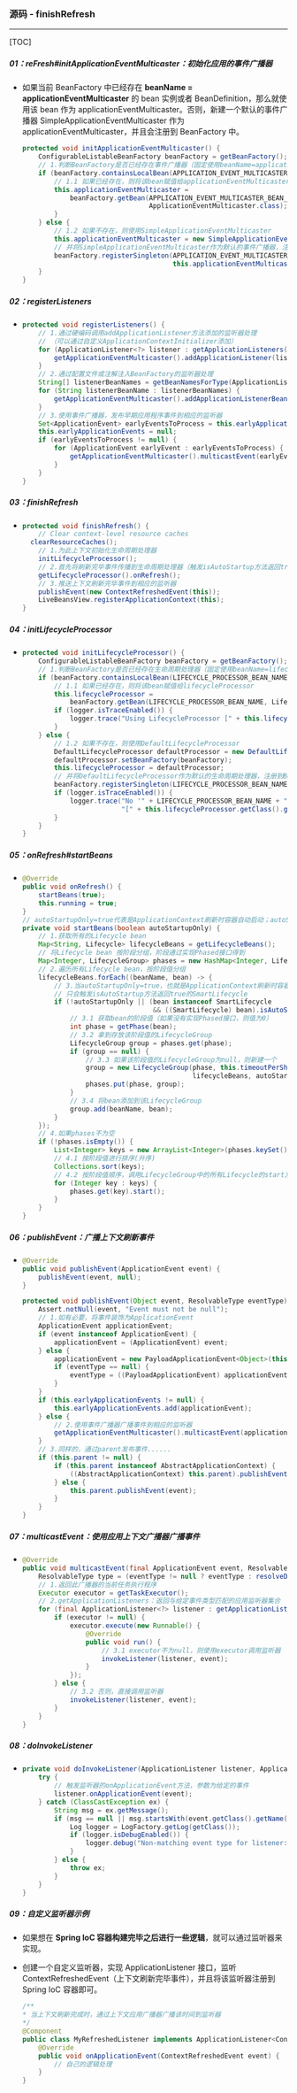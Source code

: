 ### 源码 - finishRefresh

------

[TOC]

##### 01：reFresh#initApplicationEventMulticaster：初始化应用的事件广播器

- 如果当前 BeanFactory 中已经存在 **beanName = applicationEventMulticaster** 的 bean 实例或者 BeanDefinition，那么就使用该 bean 作为 applicationEventMulticaster。否则，新建一个默认的事件广播器 SimpleApplicationEventMulticaster 作为 applicationEventMulticaster，并且会注册到 BeanFactory 中。

  ```java
  protected void initApplicationEventMulticaster() {
      ConfigurableListableBeanFactory beanFactory = getBeanFactory();
      // 1.判断BeanFactory是否已经存在事件广播器（固定使用beanName=applicationEventMulticaster）
      if (beanFactory.containsLocalBean(APPLICATION_EVENT_MULTICASTER_BEAN_NAME)) {
          // 1.1 如果已经存在，则将该bean赋值给applicationEventMulticaster
          this.applicationEventMulticaster =
              beanFactory.getBean(APPLICATION_EVENT_MULTICASTER_BEAN_NAME,
                                  ApplicationEventMulticaster.class);
          }
      } else {
          // 1.2 如果不存在，则使用SimpleApplicationEventMulticaster
          this.applicationEventMulticaster = new SimpleApplicationEventMulticaster(beanFactory);
          // 并将SimpleApplicationEventMulticaster作为默认的事件广播器，注册到BeanFactory中
          beanFactory.registerSingleton(APPLICATION_EVENT_MULTICASTER_BEAN_NAME, 
                                        this.applicationEventMulticaster);
      }
  }
  ```

##### 02：registerListeners

- ```java
  protected void registerListeners() {
      // 1.通过硬编码调用addApplicationListener方法添加的监听器处理
      // （可以通过自定义ApplicationContextInitializer添加）
      for (ApplicationListener<?> listener : getApplicationListeners()) {
          getApplicationEventMulticaster().addApplicationListener(listener);
      }
      // 2.通过配置文件或注解注入BeanFactory的监听器处理
      String[] listenerBeanNames = getBeanNamesForType(ApplicationListener.class, true, false);
      for (String listenerBeanName : listenerBeanNames) {
          getApplicationEventMulticaster().addApplicationListenerBean(listenerBeanName);
      }
      // 3.使用事件广播器，发布早期应用程序事件到相应的监听器
      Set<ApplicationEvent> earlyEventsToProcess = this.earlyApplicationEvents;
      this.earlyApplicationEvents = null;
      if (earlyEventsToProcess != null) {
          for (ApplicationEvent earlyEvent : earlyEventsToProcess) {
              getApplicationEventMulticaster().multicastEvent(earlyEvent);
          }
      }
  }
  ```

##### 03：finishRefresh

- ```java
  protected void finishRefresh() {
      // Clear context-level resource caches 
   	clearResourceCaches();
      // 1.为此上下文初始化生命周期处理器
      initLifecycleProcessor();
      // 2.首先将刷新完毕事件传播到生命周期处理器（触发isAutoStartup方法返回true的SmartLifecycle的start方法）
      getLifecycleProcessor().onRefresh();
      // 3.推送上下文刷新完毕事件到相应的监听器
      publishEvent(new ContextRefreshedEvent(this));
      LiveBeansView.registerApplicationContext(this);
  }
  ```

##### 04：initLifecycleProcessor

- ```java
  protected void initLifecycleProcessor() {
      ConfigurableListableBeanFactory beanFactory = getBeanFactory();
      // 1.判断BeanFactory是否已经存在生命周期处理器（固定使用beanName=lifecycleProcessor）
      if (beanFactory.containsLocalBean(LIFECYCLE_PROCESSOR_BEAN_NAME)) {
          // 1.1 如果已经存在，则将该bean赋值给lifecycleProcessor
          this.lifecycleProcessor =
              beanFactory.getBean(LIFECYCLE_PROCESSOR_BEAN_NAME, LifecycleProcessor.class);
          if (logger.isTraceEnabled()) {
              logger.trace("Using LifecycleProcessor [" + this.lifecycleProcessor + "]");
          }
      } else {
          // 1.2 如果不存在，则使用DefaultLifecycleProcessor
          DefaultLifecycleProcessor defaultProcessor = new DefaultLifecycleProcessor();
          defaultProcessor.setBeanFactory(beanFactory);
          this.lifecycleProcessor = defaultProcessor;
          // 并将DefaultLifecycleProcessor作为默认的生命周期处理器，注册到BeanFactory中
          beanFactory.registerSingleton(LIFECYCLE_PROCESSOR_BEAN_NAME, this.lifecycleProcessor);
          if (logger.isTraceEnabled()) {
              logger.trace("No '" + LIFECYCLE_PROCESSOR_BEAN_NAME + "' bean, using " +
                           "[" + this.lifecycleProcessor.getClass().getSimpleName() + "]");
          }
      }
  }
  ```

##### 05：onRefresh#startBeans

- ```java
  @Override
  public void onRefresh() {
      startBeans(true);
      this.running = true;
  }
  // autoStartupOnly=true代表是ApplicationContext刷新时容器自动启动；autoStartupOnly=false代表是通过显示的调用启动,当autoStartupOnly=false，也就是通过显示的调用启动，会触发全部的Lifecycle；
  private void startBeans(boolean autoStartupOnly) {
      // 1.获取所有的Lifecycle bean
      Map<String, Lifecycle> lifecycleBeans = getLifecycleBeans();
      // 将Lifecycle bean 按阶段分组，阶段通过实现Phased接口得到
      Map<Integer, LifecycleGroup> phases = new HashMap<Integer, LifecycleGroup>();
      // 2.遍历所有Lifecycle bean，按阶段值分组
      lifecycleBeans.forEach((beanName, bean) -> {
          // 3.当autoStartupOnly=true，也就是ApplicationContext刷新时容器自动启动，
          // 只会触发isAutoStartup方法返回true的SmartLifecycle
          if (!autoStartupOnly || (bean instanceof SmartLifecycle
                                   && ((SmartLifecycle) bean).isAutoStartup())) {
              // 3.1 获取bean的阶段值（如果没有实现Phased接口，则值为0）
              int phase = getPhase(bean);
              // 3.2 拿到存放该阶段值的LifecycleGroup
              LifecycleGroup group = phases.get(phase);
              if (group == null) {
                  // 3.3 如果该阶段值的LifecycleGroup为null，则新建一个
                  group = new LifecycleGroup(phase, this.timeoutPerShutdownPhase,
                                             lifecycleBeans, autoStartupOnly);
                  phases.put(phase, group);
              }
              // 3.4 将bean添加到该LifecycleGroup
              group.add(beanName, bean);
          }
      });
      // 4.如果phases不为空
      if (!phases.isEmpty()) {
          List<Integer> keys = new ArrayList<Integer>(phases.keySet());
          // 4.1 按阶段值进行排序(升序)
          Collections.sort(keys);
          // 4.2 按阶段值顺序，调用LifecycleGroup中的所有Lifecycle的start方法
          for (Integer key : keys) {
              phases.get(key).start();
          }
      }
  }
  ```

##### 06：publishEvent：广播上下文刷新事件

- ```java
  @Override
  public void publishEvent(ApplicationEvent event) {
      publishEvent(event, null);
  }
  
  protected void publishEvent(Object event, ResolvableType eventType) {
      Assert.notNull(event, "Event must not be null");
      // 1.如有必要，将事件装饰为ApplicationEvent
      ApplicationEvent applicationEvent;
      if (event instanceof ApplicationEvent) {
          applicationEvent = (ApplicationEvent) event;
      } else {
          applicationEvent = new PayloadApplicationEvent<Object>(this, event);
          if (eventType == null) {
              eventType = ((PayloadApplicationEvent) applicationEvent).getResolvableType();
          }
      }
      if (this.earlyApplicationEvents != null) {
          this.earlyApplicationEvents.add(applicationEvent);
      } else {
          // 2.使用事件广播器广播事件到相应的监听器
          getApplicationEventMulticaster().multicastEvent(applicationEvent, eventType);
      }
      // 3.同样的，通过parent发布事件......
      if (this.parent != null) {
          if (this.parent instanceof AbstractApplicationContext) {
              ((AbstractApplicationContext) this.parent).publishEvent(event, eventType);
          } else {
              this.parent.publishEvent(event);
          }
      }
  }
  ```

##### 07：multicastEvent：使用应用上下文广播器广播事件

- ```java
  @Override
  public void multicastEvent(final ApplicationEvent event, ResolvableType eventType) {
      ResolvableType type = (eventType != null ? eventType : resolveDefaultEventType(event));
      // 1.返回此广播器的当前任务执行程序
      Executor executor = getTaskExecutor();
      // 2.getApplicationListeners：返回与给定事件类型匹配的应用监听器集合
      for (final ApplicationListener<?> listener : getApplicationListeners(event, type)) {
          if (executor != null) {
              executor.execute(new Runnable() {
                  @Override
                  public void run() {
                      // 3.1 executor不为null，则使用executor调用监听器
                      invokeListener(listener, event);
                  }
              });
          } else {
              // 3.2 否则，直接调用监听器
              invokeListener(listener, event);
          }
      }
  }
  ```

##### 08：doInvokeListener

- ```java
  private void doInvokeListener(ApplicationListener listener, ApplicationEvent event) {
      try {
          // 触发监听器的onApplicationEvent方法，参数为给定的事件
          listener.onApplicationEvent(event);
      } catch (ClassCastException ex) {
          String msg = ex.getMessage();
          if (msg == null || msg.startsWith(event.getClass().getName())) {
              Log logger = LogFactory.getLog(getClass());
              if (logger.isDebugEnabled()) {
                  logger.debug("Non-matching event type for listener: " + listener, ex);
              }
          } else {
              throw ex;
          }
      }
  }
  ```

##### 09：自定义监听器示例

- 如果想在 **Spring IoC 容器构建完毕之后进行一些逻辑**，就可以通过监听器来实现。

- 创建一个自定义监听器，实现 ApplicationListener 接口，监听 ContextRefreshedEvent（上下文刷新完毕事件），并且将该监听器注册到 Spring IoC 容器即可。

  ```java
  /**
  * 当上下文刷新完成时，通过上下文应用广播器广播该时间到监听器
  */
  @Component
  public class MyRefreshedListener implements ApplicationListener<ContextRefreshedEvent> {
      @Override
      public void onApplicationEvent(ContextRefreshedEvent event) {
          // 自己的逻辑处理
      }
  }
  ```